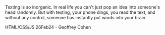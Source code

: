 Texting is so inorganic. In real life you can't just pop an idea into someone's head randomly. But with texting, your phone dings, you read the text, and without any control, someone has instantly put words into your brain.

HTML/CSS/JS
26Feb24 - Geoffrey Cohen